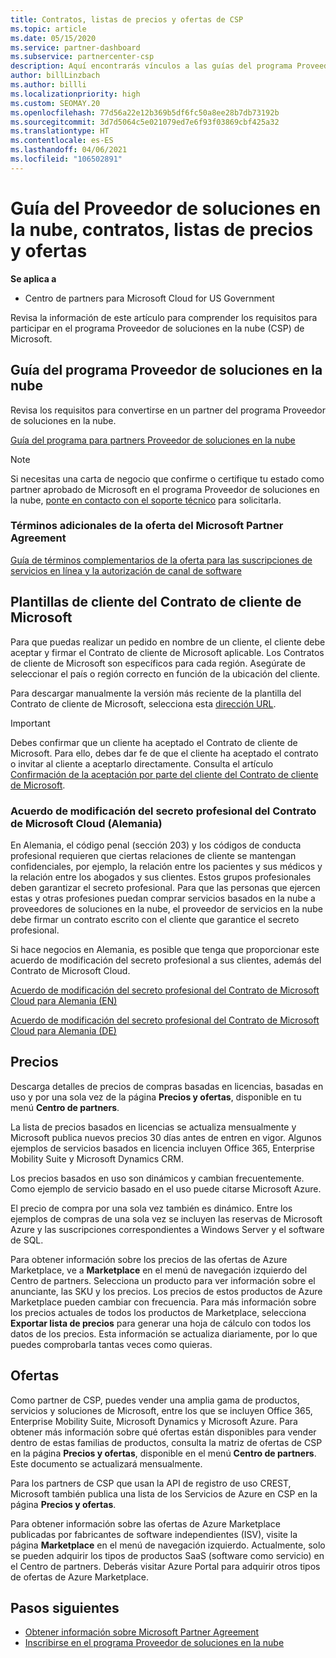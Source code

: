 ```yaml
---
title: Contratos, listas de precios y ofertas de CSP
ms.topic: article
ms.date: 05/15/2020
ms.service: partner-dashboard
ms.subservice: partnercenter-csp
description: Aquí encontrarás vínculos a las guías del programa Proveedor de soluciones en la nube, contratos para partners, contratos para clientes, listas de precios y ofertas.
author: billLinzbach
ms.author: billli
ms.localizationpriority: high
ms.custom: SEOMAY.20
ms.openlocfilehash: 77d56a22e12b369b5df6fc50a8ee28b7db73192b
ms.sourcegitcommit: 3d7d5064c5e021079ed7e6f93f03869cbf425a32
ms.translationtype: HT
ms.contentlocale: es-ES
ms.lasthandoff: 04/06/2021
ms.locfileid: "106502891"
---
```

# <a name="cloud-solution-provider-program-guide-agreements-price-lists-and-offers"></a>Guía del Proveedor de soluciones en la nube, contratos, listas de precios y ofertas

**Se aplica a**

- Centro de partners para Microsoft Cloud for US Government


Revisa la información de este artículo para comprender los requisitos para participar en el programa Proveedor de soluciones en la nube (CSP) de Microsoft.

## <a name="cloud-solution-provider-program-guide"></a>Guía del programa Proveedor de soluciones en la nube

Revisa los requisitos para convertirse en un partner del programa Proveedor de soluciones en la nube.

[Guía del programa para partners Proveedor de soluciones en la nube](https://go.microsoft.com/fwlink/p/?LinkId=617100)

>[!Note]
>Si necesitas una carta de negocio que confirme o certifique tu estado como partner aprobado de Microsoft en el programa Proveedor de soluciones en la nube, [ponte en contacto con el soporte técnico](https://partner.microsoft.com/pcv/servicerequests/create) para solicitarla.

### <a name="additional-offer-terms-to-the-microsoft-partner-agreement"></a>Términos adicionales de la oferta del Microsoft Partner Agreement

[Guía de términos complementarios de la oferta para las suscripciones de servicios en línea y la autorización de canal de software](https://query.prod.cms.rt.microsoft.com/cms/api/am/binary/RE3NOo7)

## <a name="microsoft-customer-agreement-customer-templates"></a>Plantillas de cliente del Contrato de cliente de Microsoft

Para que puedas realizar un pedido en nombre de un cliente, el cliente debe aceptar y firmar el Contrato de cliente de Microsoft aplicable. Los Contratos de cliente de Microsoft son específicos para cada región. Asegúrate de seleccionar el país o región correcto en función de la ubicación del cliente.

Para descargar manualmente la versión más reciente de la plantilla del Contrato de cliente de Microsoft, selecciona esta [dirección URL](https://aka.ms/customeragreement).

>[!IMPORTANT]
>Debes confirmar que un cliente ha aceptado el Contrato de cliente de Microsoft. Para ello, debes dar fe de que el cliente ha aceptado el contrato o invitar al cliente a aceptarlo directamente. Consulta el artículo [Confirmación de la aceptación por parte del cliente del Contrato de cliente de Microsoft](confirm-customer-agreement.md).

### <a name="professional-secrecy-amendment-to-the-microsoft-cloud-agreement-germany"></a>Acuerdo de modificación del secreto profesional del Contrato de Microsoft Cloud (Alemania)

En Alemania, el código penal (sección 203) y los códigos de conducta profesional requieren que ciertas relaciones de cliente se mantengan confidenciales, por ejemplo, la relación entre los pacientes y sus médicos y la relación entre los abogados y sus clientes. Estos grupos profesionales deben garantizar el secreto profesional. Para que las personas que ejercen estas y otras profesiones puedan comprar servicios basados en la nube a proveedores de soluciones en la nube, el proveedor de servicios en la nube debe firmar un contrato escrito con el cliente que garantice el secreto profesional.

Si hace negocios en Alemania, es posible que tenga que proporcionar este acuerdo de modificación del secreto profesional a sus clientes, además del Contrato de Microsoft Cloud.

[Acuerdo de modificación del secreto profesional del Contrato de Microsoft Cloud para Alemania (EN)](https://go.microsoft.com/fwlink/?linkid=2030827&clcid=0x409)

[Acuerdo de modificación del secreto profesional del Contrato de Microsoft Cloud para Alemania (DE)](https://go.microsoft.com/fwlink/?linkid=2030827&clcid=0x407)

## <a name="pricing"></a>Precios

Descarga detalles de precios de compras basadas en licencias, basadas en uso y por una sola vez de la página **Precios y ofertas**, disponible en tu menú **Centro de partners**.

La lista de precios basados en licencias se actualiza mensualmente y Microsoft publica nuevos precios 30 días antes de entren en vigor. Algunos ejemplos de servicios basados en licencia incluyen Office 365, Enterprise Mobility Suite y Microsoft Dynamics CRM. 

Los precios basados en uso son dinámicos y cambian frecuentemente. Como ejemplo de servicio basado en el uso puede citarse Microsoft Azure.

El precio de compra por una sola vez también es dinámico. Entre los ejemplos de compras de una sola vez se incluyen las reservas de Microsoft Azure y las suscripciones correspondientes a Windows Server y el software de SQL.

Para obtener información sobre los precios de las ofertas de Azure Marketplace, ve a **Marketplace** en el menú de navegación izquierdo del Centro de partners. Selecciona un producto para ver información sobre el anunciante, las SKU y los precios. Los precios de estos productos de Azure Marketplace pueden cambiar con frecuencia. Para más información sobre los precios actuales de todos los productos de Marketplace, selecciona **Exportar lista de precios** para generar una hoja de cálculo con todos los datos de los precios. Esta información se actualiza diariamente, por lo que puedes comprobarla tantas veces como quieras.

## <a name="offers"></a>Ofertas

Como partner de CSP, puedes vender una amplia gama de productos, servicios y soluciones de Microsoft, entre los que se incluyen Office 365, Enterprise Mobility Suite, Microsoft Dynamics y Microsoft Azure. Para obtener más información sobre qué ofertas están disponibles para vender dentro de estas familias de productos, consulta la matriz de ofertas de CSP en la página **Precios y ofertas**, disponible en el menú **Centro de partners**. Este documento se actualizará mensualmente.

Para los partners de CSP que usan la API de registro de uso CREST, Microsoft también publica una lista de los Servicios de Azure en CSP en la página **Precios y ofertas**.

Para obtener información sobre las ofertas de Azure Marketplace publicadas por fabricantes de software independientes (ISV), visite la página **Marketplace** en el menú de navegación izquierdo. Actualmente, solo se pueden adquirir los tipos de productos SaaS (software como servicio) en el Centro de partners. Deberás visitar Azure Portal para adquirir otros tipos de ofertas de Azure Marketplace.

## <a name="next-steps"></a>Pasos siguientes

- [Obtener información sobre Microsoft Partner Agreement](microsoft-partner-agreement.md)
- [Inscribirse en el programa Proveedor de soluciones en la nube](enrolling-in-the-csp-program.md)
